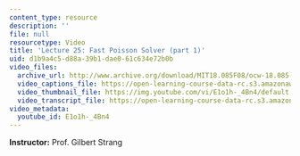 ```yaml
---
content_type: resource
description: ''
file: null
resourcetype: Video
title: 'Lecture 25: Fast Poisson Solver (part 1)'
uid: d1b9a4c5-d88a-39b1-dae0-61c634e72b0b
video_files:
  archive_url: http://www.archive.org/download/MIT18.085F08/ocw-18.085-f08-lec25_300k.mp4
  video_captions_file: https://open-learning-course-data-rc.s3.amazonaws.com/18-085-computational-science-and-engineering-i-fall-2008/74435adfc9345e6693ef40fa21e009f3_E1o1h-_4Bn4.vtt
  video_thumbnail_file: https://img.youtube.com/vi/E1o1h-_4Bn4/default.jpg
  video_transcript_file: https://open-learning-course-data-rc.s3.amazonaws.com/18-085-computational-science-and-engineering-i-fall-2008/2e143346162a7ed1a1c4f3da1c498ed4_E1o1h-_4Bn4.pdf
video_metadata:
  youtube_id: E1o1h-_4Bn4
---
```


**Instructor:** Prof. Gilbert Strang